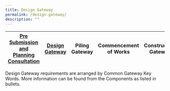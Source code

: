 ```yaml
---
title: Design Gateway
permalink: /design-gateway/
description: ""
---
```

| [Pre Submission and Planning Consultation](/pre-submission-and-planning-consultation/) | [Design Gateway](/design-gateway ) | Piling Gateway | Commencement of Works | Construction Gateway | Independent Agency Submissions | TOP CSC Gateway |
| --------- | --------- | --------- | --------- |--------- | --------- | --------- |

Design Gateway requirements are arranged by Common Gateway Key Words. More information can be
found from the Components as listed in bullets.
